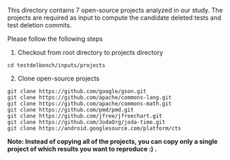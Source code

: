 This directory contains 7 open-source projects analyzed in our study. The projects are required as input to compute the candidate deleted tests and test deletion commits.

Please follow the following steps 

1. Checkout from root directory to projects directory

``` 
cd testdelbench/inputs/projects
```

2. Clone  open-source projects


```
git clone https://github.com/google/gson.git 
git clone https://github.com/apache/commons-lang.git 
git clone https://github.com/apache/commons-math.git 
git clone https://github.com/pmd/pmd.git
git clone https://github.com/jfree/jfreechart.git
git clone https://github.com/JodaOrg/joda-time.git
git clone https://android.googlesource.com/platform/cts 
```

**Note: Instead of copying all of the projects, you can copy only a single project of which results you want to reproduce :) .**
